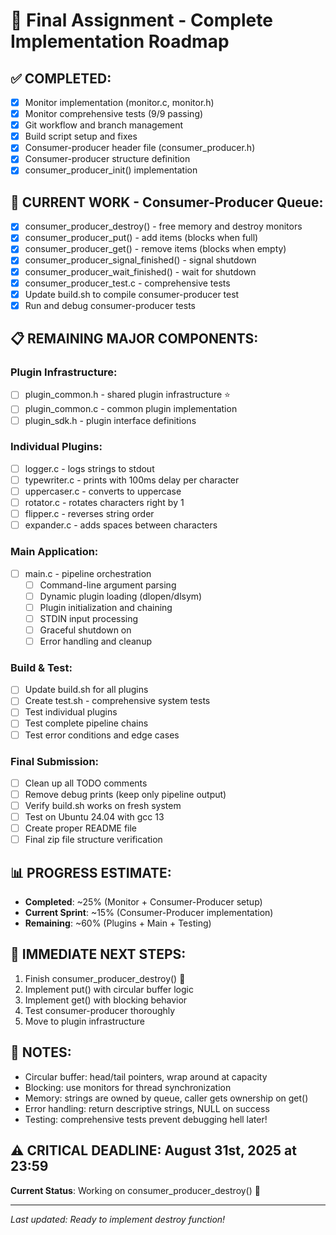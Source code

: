 # 🚀 Final Assignment - Complete Implementation Roadmap

## ✅ COMPLETED:
- [x] Monitor implementation (monitor.c, monitor.h)
- [x] Monitor comprehensive tests (9/9 passing)
- [x] Git workflow and branch management
- [x] Build script setup and fixes
- [x] Consumer-producer header file (consumer_producer.h)
- [x] Consumer-producer structure definition
- [x] consumer_producer_init() implementation 

## 🔧 CURRENT WORK - Consumer-Producer Queue:
- [x] consumer_producer_destroy() - free memory and destroy monitors
- [x] consumer_producer_put() - add items (blocks when full)
- [x] consumer_producer_get() - remove items (blocks when empty)   
- [x] consumer_producer_signal_finished() - signal shutdown 
- [x] consumer_producer_wait_finished() - wait for shutdown 
- [x] consumer_producer_test.c - comprehensive tests 
- [x] Update build.sh to compile consumer-producer test
- [x] Run and debug consumer-producer tests

## 📋 REMAINING MAJOR COMPONENTS:

### Plugin Infrastructure:
- [ ] plugin_common.h - shared plugin infrastructure ⭐
- [ ] plugin_common.c - common plugin implementation
- [ ] plugin_sdk.h - plugin interface definitions

### Individual Plugins:
- [ ] logger.c - logs strings to stdout
- [ ] typewriter.c - prints with 100ms delay per character
- [ ] uppercaser.c - converts to uppercase
- [ ] rotator.c - rotates characters right by 1
- [ ] flipper.c - reverses string order
- [ ] expander.c - adds spaces between characters

### Main Application:
- [ ] main.c - pipeline orchestration
  - [ ] Command-line argument parsing
  - [ ] Dynamic plugin loading (dlopen/dlsym)
  - [ ] Plugin initialization and chaining
  - [ ] STDIN input processing
  - [ ] Graceful shutdown on <END>
  - [ ] Error handling and cleanup

### Build & Test:
- [ ] Update build.sh for all plugins
- [ ] Create test.sh - comprehensive system tests
- [ ] Test individual plugins
- [ ] Test complete pipeline chains
- [ ] Test error conditions and edge cases

### Final Submission:
- [ ] Clean up all TODO comments
- [ ] Remove debug prints (keep only pipeline output)
- [ ] Verify build.sh works on fresh system
- [ ] Test on Ubuntu 24.04 with gcc 13
- [ ] Create proper README file
- [ ] Final zip file structure verification

## 📊 PROGRESS ESTIMATE:
- **Completed**: ~25% (Monitor + Consumer-Producer setup)
- **Current Sprint**: ~15% (Consumer-Producer implementation)
- **Remaining**: ~60% (Plugins + Main + Testing)

## 🎯 IMMEDIATE NEXT STEPS:
1. Finish consumer_producer_destroy() 🔨
2. Implement put() with circular buffer logic
3. Implement get() with blocking behavior
4. Test consumer-producer thoroughly
5. Move to plugin infrastructure

## 📝 NOTES:
- Circular buffer: head/tail pointers, wrap around at capacity
- Blocking: use monitors for thread synchronization
- Memory: strings are owned by queue, caller gets ownership on get()
- Error handling: return descriptive strings, NULL on success
- Testing: comprehensive tests prevent debugging hell later!

## ⚠️ CRITICAL DEADLINE: August 31st, 2025 at 23:59

**Current Status**: Working on consumer_producer_destroy() 🔧

---
*Last updated: Ready to implement destroy function!*
